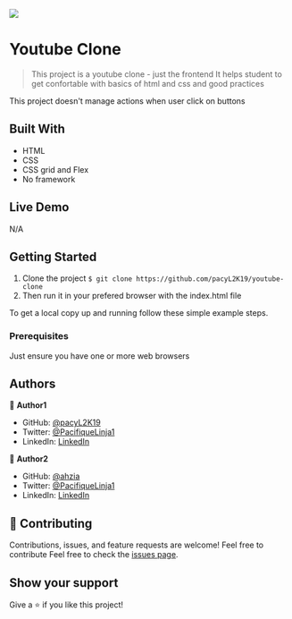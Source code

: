 ![](https://img.shields.io/badge/Microverse-blueviolet)

# Youtube Clone

> This project is a youtube clone - just the frontend
> It helps student to get confortable with basics of html and css and good practices

This project doesn't manage actions when user click on buttons

## Built With

- HTML
- CSS
- CSS grid and Flex
- No framework

## Live Demo

N/A


## Getting Started

1. Clone the project 
  `$ git clone https://github.com/pacyL2K19/youtube-clone `
2. Then run it in your prefered browser with the index.html file

To get a local copy up and running follow these simple example steps.

### Prerequisites

Just ensure you have one or more web browsers

## Authors

👤 **Author1**

- GitHub: [@pacyL2K19](https://github.com/pacyL2K19)
- Twitter: [@PacifiqueLinja1](https://twitter.com/PacifiqueLinja1)
- LinkedIn: [LinkedIn](https://www.linkedin.com/in/pacifique-linjanja-2a565517b/)

👤 **Author2**

- GitHub: [@ahzia](https://github.com/ahzia)
- Twitter: [@PacifiqueLinja1](https://twitter.com/ZiaYousofi)
- LinkedIn: [LinkedIn](https://www.linkedin.com/in/ah-ziayosfi)

## 🤝 Contributing

Contributions, issues, and feature requests are welcome!
Feel free to contribute 
Feel free to check the [issues page](issues/).

## Show your support

Give a ⭐️ if you like this project!



